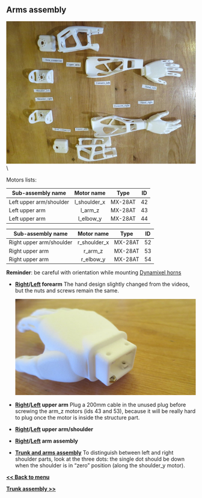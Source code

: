 ## Arms assembly

![image](../img/parts_arms.JPG)\


Motors lists:

| Sub-assembly name       	|  Motor name  	|   Type  	| ID 	|
|-------------------------	|:------------:	|:-------:	|:--:	|
| Left upper arm/shoulder 	| l\_shoulder\_x 	| MX-28AT 	| 42 	|
| Left upper arm          	|   l\_arm\_z  	| MX-28AT 	| 43 	|
| Left upper arm          	|  l\_elbow\_y 	| MX-28AT 	| 44 	|


| Sub-assembly name        |   Motor name   |   Type  | ID |
|--------------------------|:--------------:|:-------:|:--:|
| Right upper arm/shoulder | r\_shoulder\_x | MX-28AT | 52 |
| Right upper arm          |    r\_arm\_z   | MX-28AT | 53 |
| Right upper arm          |   r\_elbow\_y  | MX-28AT | 54 |

**Reminder**: be careful with orientation while mounting [Dynamixel horns](dynamixel_hardware.md)

-   **[Right](https://github.com/poppy-project/Poppy-basic-arms/blob/master/doc/subassemblies/right_forearm_assembly_instructions.md)/[Left](https://github.com/poppy-project/Poppy-basic-arms/blob/master/doc/subassemblies/left_forearm_assembly_instructions.md)
    forearm** The hand design slightly changed from the videos, but the
    nuts and screws remain the same.

    ![image](../img/hand_nut.JPG)

-   **[Right](https://github.com/poppy-project/Poppy-basic-arms/blob/master/doc/subassemblies/right_upper_arm_assembly.md)/[Left](https://github.com/poppy-project/Poppy-basic-arms/blob/master/doc/subassemblies/left_upper_arm_assembly.md)
    upper arm** Plug a 200mm cable in the unused plug before screwing
    the arm\_z motors (ids 43 and 53), because it will be really hard to
    plug once the motor is inside the structure part.

-   **[Right](https://github.com/poppy-project/Poppy-basic-arms/blob/master/doc/subassemblies/right_upper_arm_shoulder_assembly.md)/[Left](https://github.com/poppy-project/Poppy-basic-arms/blob/master/doc/subassemblies/left_upper_arm_shoulder_assembly.md)
    upper arm/shoulder**

-   **[Right](https://github.com/poppy-project/Poppy-basic-arms/blob/master/doc/right_arm_assembly_instructions.md)/[Left](https://github.com/poppy-project/Poppy-basic-arms/blob/master/doc/left_arm_assembly_instructions.md)
    arm assembly**

-   **[Trunk and arms
    assembly](https://github.com/poppy-project/poppy-humanoid/blob/master/hardware/doc/Poppy_Humanoid_assembly_instructions.md)**
    To distinguish between left and right shoulder parts, look at the
    three dots: the single dot should be down when the shoulder is in
    “zero” position (along the shoulder\_y motor).



[**<< Back to menu**](assemblyGuide.md)

[**Trunk assembly >>**](trunk_assembly.md)
